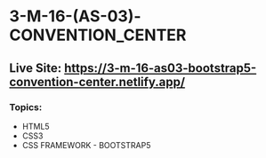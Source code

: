 # 3-M-16-(AS-03)-CONVENTION_CENTER
## Live Site: https://3-m-16-as03-bootstrap5-convention-center.netlify.app/
### Topics: 
* HTML5
* CSS3
* CSS FRAMEWORK - BOOTSTRAP5
